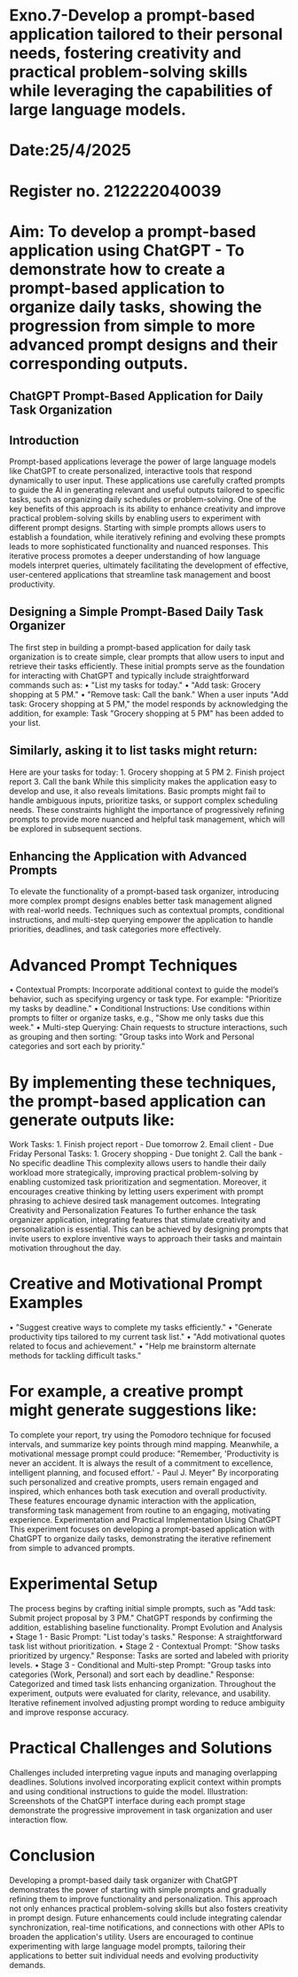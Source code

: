 # Exno.7-Develop a prompt-based application tailored to their personal needs, fostering creativity and practical problem-solving skills while leveraging the capabilities of large language models.

# Date:25/4/2025
# Register no. 212222040039
# Aim: To develop a prompt-based application using ChatGPT - To demonstrate how to create a prompt-based application to organize daily tasks, showing the progression from simple to more advanced prompt designs and their corresponding outputs.

## ChatGPT Prompt-Based Application for Daily Task Organization
## Introduction
Prompt-based applications leverage the power of large language models like ChatGPT to create personalized, interactive tools that respond dynamically to user input. These applications use carefully crafted prompts to guide the AI in generating relevant and useful outputs tailored to specific tasks, such as organizing daily schedules or problem-solving.
One of the key benefits of this approach is its ability to enhance creativity and improve practical problem-solving skills by enabling users to experiment with different prompt designs. Starting with simple prompts allows users to establish a foundation, while iteratively refining and evolving these prompts leads to more sophisticated functionality and nuanced responses.
This iterative process promotes a deeper understanding of how language models interpret queries, ultimately facilitating the development of effective, user-centered applications that streamline task management and boost productivity.
## Designing a Simple Prompt-Based Daily Task Organizer
The first step in building a prompt-based application for daily task organization is to create simple, clear prompts that allow users to input and retrieve their tasks efficiently. These initial prompts serve as the foundation for interacting with ChatGPT and typically include straightforward commands such as:
• "List my tasks for today."
• "Add task: Grocery shopping at 5 PM."
• "Remove task: Call the bank."
When a user inputs "Add task: Grocery shopping at 5 PM," the model responds by acknowledging the addition, for example:
Task "Grocery shopping at 5 PM" has been added to your list.
## Similarly, asking it to list tasks might return:
Here are your tasks for today: 1. Grocery shopping at 5 PM 2. Finish project report 3. Call the bank
While this simplicity makes the application easy to develop and use, it also reveals limitations. Basic prompts might fail to handle ambiguous inputs, prioritize tasks, or support complex scheduling needs. These constraints highlight the importance of progressively refining prompts to provide more nuanced and helpful task management, which will be explored in subsequent sections.
## Enhancing the Application with Advanced Prompts
To elevate the functionality of a prompt-based task organizer, introducing more complex prompt designs enables better task management aligned with real-world needs. Techniques such as contextual prompts, conditional instructions, and multi-step querying empower the application to handle priorities, deadlines, and task categories more effectively.
# Advanced Prompt Techniques
• Contextual Prompts: Incorporate additional context to guide the model’s behavior, such as specifying urgency or task type. For example: "Prioritize my tasks by deadline."
• Conditional Instructions: Use conditions within prompts to filter or organize tasks, e.g., "Show me only tasks due this week."
• Multi-step Querying: Chain requests to structure interactions, such as grouping and then sorting: "Group tasks into Work and Personal categories and sort each by priority."
# By implementing these techniques, the prompt-based application can generate outputs like:
Work Tasks: 1. Finish project report - Due tomorrow 2. Email client - Due Friday Personal Tasks: 1. Grocery shopping - Due tonight 2. Call the bank - No specific deadline
This complexity allows users to handle their daily workload more strategically, improving practical problem-solving by enabling customized task prioritization and segmentation. Moreover, it encourages creative thinking by letting users experiment with prompt phrasing to achieve desired task management outcomes.
Integrating Creativity and Personalization Features
To further enhance the task organizer application, integrating features that stimulate creativity and personalization is essential. This can be achieved by designing prompts
that invite users to explore inventive ways to approach their tasks and maintain motivation throughout the day.
# Creative and Motivational Prompt Examples
• "Suggest creative ways to complete my tasks efficiently."
• "Generate productivity tips tailored to my current task list."
• "Add motivational quotes related to focus and achievement."
• "Help me brainstorm alternate methods for tackling difficult tasks."
# For example, a creative prompt might generate suggestions like:
To complete your report, try using the Pomodoro technique for focused intervals, and summarize key points through mind mapping.
Meanwhile, a motivational message prompt could produce:
"Remember, 'Productivity is never an accident. It is always the result of a commitment to excellence, intelligent planning, and focused effort.' - Paul J. Meyer"
By incorporating such personalized and creative prompts, users remain engaged and inspired, which enhances both task execution and overall productivity. These features encourage dynamic interaction with the application, transforming task management from routine to an engaging, motivating experience.
Experimentation and Practical Implementation Using ChatGPT
This experiment focuses on developing a prompt-based application with ChatGPT to organize daily tasks, demonstrating the iterative refinement from simple to advanced prompts.
# Experimental Setup
The process begins by crafting initial simple prompts, such as "Add task: Submit project proposal by 3 PM." ChatGPT responds by confirming the addition, establishing baseline functionality.
Prompt Evolution and Analysis
• Stage 1 - Basic Prompt: "List today's tasks." Response: A straightforward task list without prioritization.
• Stage 2 - Contextual Prompt: "Show tasks prioritized by urgency." Response: Tasks are sorted and labeled with priority levels.
• Stage 3 - Conditional and Multi-step Prompt: "Group tasks into categories (Work, Personal) and sort each by deadline." Response: Categorized and timed task lists enhancing organization.
Throughout the experiment, outputs were evaluated for clarity, relevance, and usability. Iterative refinement involved adjusting prompt wording to reduce ambiguity and improve response accuracy.
# Practical Challenges and Solutions
Challenges included interpreting vague inputs and managing overlapping deadlines. Solutions involved incorporating explicit context within prompts and using conditional instructions to guide the model.
Illustration: Screenshots of the ChatGPT interface during each prompt stage demonstrate the progressive improvement in task organization and user interaction flow.
# Conclusion
Developing a prompt-based daily task organizer with ChatGPT demonstrates the power of starting with simple prompts and gradually refining them to improve functionality and personalization. This approach not only enhances practical problem-solving skills but also fosters creativity in prompt design. Future enhancements could include integrating calendar synchronization, real-time notifications, and connections with other APIs to broaden the application's utility. Users are encouraged to continue experimenting with large language model prompts, tailoring their applications to better suit individual needs and evolving productivity demands.
